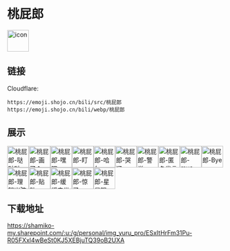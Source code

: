 # 桃屁郎
<img src="https://emoji.shojo.cn/bili/src/桃屁郎/icon.png" width="50" height="50" alt="icon">

## 链接
Cloudflare:
```
https://emoji.shojo.cn/bili/src/桃屁郎
https://emoji.shojo.cn/bili/webp/桃屁郎
```
## 展示
<img src="https://emoji.shojo.cn/bili/src/桃屁郎/桃屁郎-哒哒哒.png" width="50" height="50" alt="桃屁郎-哒哒哒"><img src="https://emoji.shojo.cn/bili/src/桃屁郎/桃屁郎-画了个x.png" width="50" height="50" alt="桃屁郎-画了个x"><img src="https://emoji.shojo.cn/bili/src/桃屁郎/桃屁郎-嘿嘿.png" width="50" height="50" alt="桃屁郎-嘿嘿"><img src="https://emoji.shojo.cn/bili/src/桃屁郎/桃屁郎-盯.png" width="50" height="50" alt="桃屁郎-盯"><img src="https://emoji.shojo.cn/bili/src/桃屁郎/桃屁郎-哈欠.png" width="50" height="50" alt="桃屁郎-哈欠"><img src="https://emoji.shojo.cn/bili/src/桃屁郎/桃屁郎-哭辽.png" width="50" height="50" alt="桃屁郎-哭辽"><img src="https://emoji.shojo.cn/bili/src/桃屁郎/桃屁郎-警觉.png" width="50" height="50" alt="桃屁郎-警觉"><img src="https://emoji.shojo.cn/bili/src/桃屁郎/桃屁郎-匿名发言.png" width="50" height="50" alt="桃屁郎-匿名发言"><img src="https://emoji.shojo.cn/bili/src/桃屁郎/桃屁郎-mua.png" width="50" height="50" alt="桃屁郎-mua"><img src="https://emoji.shojo.cn/bili/src/桃屁郎/桃屁郎-Bye.png" width="50" height="50" alt="桃屁郎-Bye"><img src="https://emoji.shojo.cn/bili/src/桃屁郎/桃屁郎-理智崩弦.png" width="50" height="50" alt="桃屁郎-理智崩弦"><img src="https://emoji.shojo.cn/bili/src/桃屁郎/桃屁郎-贴贴.png" width="50" height="50" alt="桃屁郎-贴贴"><img src="https://emoji.shojo.cn/bili/src/桃屁郎/桃屁郎-缓缓去世.png" width="50" height="50" alt="桃屁郎-缓缓去世"><img src="https://emoji.shojo.cn/bili/src/桃屁郎/桃屁郎-惊了.png" width="50" height="50" alt="桃屁郎-惊了"><img src="https://emoji.shojo.cn/bili/src/桃屁郎/桃屁郎-星星眼.png" width="50" height="50" alt="桃屁郎-星星眼">

## 下载地址

https://shamiko-my.sharepoint.com/:u:/g/personal/img_yuru_pro/ESxItHrFm31Pu-R05FXxl4wBeSt0KJ5XEBjuTQ39oB2UXA